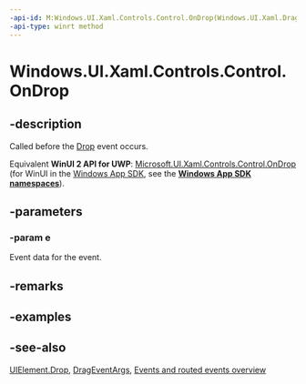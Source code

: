 ```yaml
---
-api-id: M:Windows.UI.Xaml.Controls.Control.OnDrop(Windows.UI.Xaml.DragEventArgs)
-api-type: winrt method
---
```


<!-- Method syntax
virtual protected void OnDrop(Windows.UI.Xaml.DragEventArgs e)
-->

# Windows.UI.Xaml.Controls.Control.OnDrop

## -description
Called before the [Drop](../windows.ui.xaml/uielement_drop.md) event occurs.

Equivalent **WinUI 2 API for UWP**: [Microsoft.UI.Xaml.Controls.Control.OnDrop](/windows/winui/api/microsoft.ui.xaml.controls.control.ondrop) (for WinUI in the [Windows App SDK](/windows/apps/windows-app-sdk/), see the **[Windows App SDK namespaces](/windows/windows-app-sdk/api/winrt/)**).

## -parameters
### -param e
Event data for the event.

## -remarks

## -examples

## -see-also
[UIElement.Drop](../windows.ui.xaml/uielement_drop.md), [DragEventArgs](../windows.ui.xaml/drageventargs.md), [Events and routed events overview](/windows/uwp/xaml-platform/events-and-routed-events-overview)
